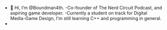- 👋 Hi, I’m @Boundman4th.
-Co-founder of The Nerd Circuit Podcast, and aspiring game developer.
-Currently a student on track for Digital Media-Game Design, I'm still learning C++ and programming in general.
-

<!---
Boundman4th/Boundman4th is a ✨ special ✨ repository because its `README.md` (this file) appears on your GitHub profile.
You can click the Preview link to take a look at your changes.
--->
